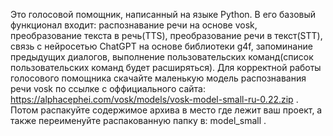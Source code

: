 Это голосовой помощник, написанный на языке Python. В его базовый функционал входит: распознавание речи на основе vosk, преобразование текста в речь(TTS), преобразование речи в текст(STT), связь с нейросетью ChatGPT на основе библиотеки g4f, запоминание предыдущих диалогов, выполнение пользовательских команд(список пользовательских команд будет расширяться).
Для корректной работы голосового помощника скачайте маленькую модель распознавания речи vosk по ссылке с оффициального сайта: https://alphacephei.com/vosk/models/vosk-model-small-ru-0.22.zip . Потом распакуйте содержимое архива в место где лежит ваш проект, а также переименуйте распакованную папку в: model_small .
